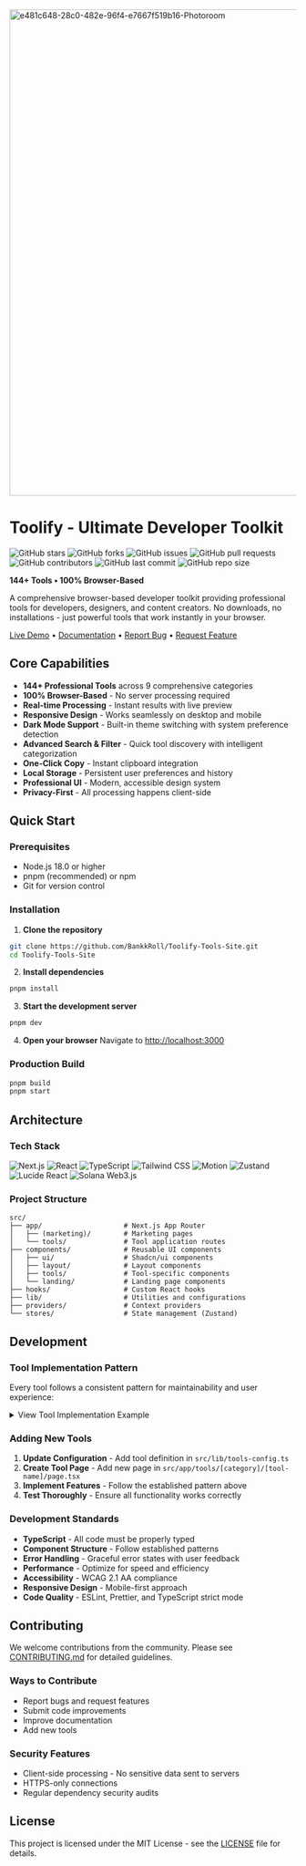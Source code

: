 <img width="1280" height="853" alt="e481c648-28c0-482e-96f4-e7667f519b16-Photoroom" src="https://github.com/user-attachments/assets/40e2740d-a141-4965-b6cf-48b6dad24065" />

# Toolify - Ultimate Developer Toolkit

![GitHub stars](https://img.shields.io/github/stars/BankkRoll/Toolify-Tools-Site?style=social)
![GitHub forks](https://img.shields.io/github/forks/BankkRoll/Toolify-Tools-Site?style=social)
![GitHub issues](https://img.shields.io/github/issues/BankkRoll/Toolify-Tools-Site)
![GitHub pull requests](https://img.shields.io/github/issues-pr/BankkRoll/Toolify-Tools-Site)
![GitHub contributors](https://img.shields.io/github/contributors/BankkRoll/Toolify-Tools-Site)
![GitHub last commit](https://img.shields.io/github/last-commit/BankkRoll/Toolify-Tools-Site)
![GitHub repo size](https://img.shields.io/github/repo-size/BankkRoll/Toolify-Tools-Site)

**144+ Tools • 100% Browser-Based**

A comprehensive browser-based developer toolkit providing professional tools for
developers, designers, and content creators. No downloads, no installations -
just powerful tools that work instantly in your browser.

[Live Demo](https://toolify.dev) • [Documentation](https://toolify.dev/docs) •
[Report Bug](https://github.com/BankkRoll/Toolify-Tools-Site/issues) •
[Request Feature](https://github.com/BankkRoll/Toolify-Tools-Site/issues)

## Core Capabilities

- **144+ Professional Tools** across 9 comprehensive categories
- **100% Browser-Based** - No server processing required
- **Real-time Processing** - Instant results with live preview
- **Responsive Design** - Works seamlessly on desktop and mobile
- **Dark Mode Support** - Built-in theme switching with system preference
  detection
- **Advanced Search & Filter** - Quick tool discovery with intelligent
  categorization
- **One-Click Copy** - Instant clipboard integration
- **Local Storage** - Persistent user preferences and history
- **Professional UI** - Modern, accessible design system
- **Privacy-First** - All processing happens client-side

## Quick Start

### Prerequisites

- Node.js 18.0 or higher
- pnpm (recommended) or npm
- Git for version control

### Installation

1. **Clone the repository**

```bash
git clone https://github.com/BankkRoll/Toolify-Tools-Site.git
cd Toolify-Tools-Site
```

2. **Install dependencies**

```bash
pnpm install
```

3. **Start the development server**

```bash
pnpm dev
```

4. **Open your browser** Navigate to
   [http://localhost:3000](http://localhost:3000)

### Production Build

```bash
pnpm build
pnpm start
```

## Architecture

### Tech Stack

![Next.js](https://img.shields.io/badge/Next.js-15.2.4-black?logo=next.js&logoColor=white)
![React](https://img.shields.io/badge/React-19.0-61DAFB?logo=react&logoColor=black)
![TypeScript](https://img.shields.io/badge/TypeScript-5.0-3178C6?logo=typescript&logoColor=white)
![Tailwind CSS](https://img.shields.io/badge/Tailwind_CSS-4.1.11-38B2AC?logo=tailwind-css&logoColor=white)
![Motion](https://img.shields.io/badge/Motion-12.23.11-0055FF?logo=framer&logoColor=white)
![Zustand](https://img.shields.io/badge/Zustand-5.0.6-764ABC?logo=redux&logoColor=white)
![Lucide React](https://img.shields.io/badge/Lucide_React-0.454.0-000000?logo=lucide&logoColor=white)
![Solana Web3.js](https://img.shields.io/badge/Solana_Web3.js-1.98.2-14F46D?logo=solana&logoColor=white)

### Project Structure

```
src/
├── app/                    # Next.js App Router
│   ├── (marketing)/        # Marketing pages
│   └── tools/              # Tool application routes
├── components/             # Reusable UI components
│   ├── ui/                 # Shadcn/ui components
│   ├── layout/             # Layout components
│   ├── tools/              # Tool-specific components
│   └── landing/            # Landing page components
├── hooks/                  # Custom React hooks
├── lib/                    # Utilities and configurations
├── providers/              # Context providers
└── stores/                 # State management (Zustand)
```

## Development

### Tool Implementation Pattern

Every tool follows a consistent pattern for maintainability and user experience:

<details>
 <summary>View Tool Implementation Example</summary>

```typescript
"use client";

import { ToolLayout } from "@/components/layout/tool-layout";
import { ActionButtons } from "@/components/tools/action-buttons";
import { ProcessingStatus } from "@/components/tools/processing-status";
import { useAnimations } from "@/stores/settings-store";
import { useLocalStorage } from "@/hooks/use-local-storage";
import { m, useInView } from "motion/react";
import { useCallback, useRef, useState } from "react";
import { toast } from "sonner";

export default function ToolNamePage() {
  const animationsEnabled = useAnimations();

  const headerRef = useRef(null);
  const contentRef = useRef(null);
  const headerInView = useInView(headerRef, { once: true, amount: 0.2 });
  const contentInView = useInView(contentRef, { once: true, amount: 0.2 });

  const [isLoading, setIsLoading] = useState(false);
  const [input, setInput] = useState("");
  const [output, setOutput] = useState("");

  const [history] = useLocalStorage<string[]>("tool-history", []);

  const sectionVariants = {
    hidden: { opacity: 0, y: 50 },
    visible: { opacity: 1, y: 0 },
  };

  const MotionDiv = animationsEnabled ? m.div : "div";
  const MotionSection = animationsEnabled ? m.section : "section";

  const processData = useCallback(async () => {
    if (!input.trim()) return;

    setIsLoading(true);
    try {
      const result = processInput(input);
      setOutput(result);

      const updatedHistory = [input, ...history.filter(item => item !== input)].slice(0, 20);
      localStorage.setItem("tool-history", JSON.stringify(updatedHistory));

      toast.success("Processing complete!");
    } catch (error) {
      console.error("Processing error:", error);
      toast.error("Processing failed");
    } finally {
      setIsLoading(false);
    }
  }, [input, history]);

  return (
    <ToolLayout toolId="tool-id">
      <MotionSection
        ref={headerRef}
        initial={animationsEnabled ? "hidden" : undefined}
        animate={animationsEnabled ? (headerInView ? "visible" : "hidden") : undefined}
        variants={animationsEnabled ? sectionVariants : undefined}
        className="space-y-6"
      >
        {/* Tool-specific UI components */}
      </MotionSection>

      <ProcessingStatus
        isProcessing={isLoading}
        isComplete={false}
        error={null}
      />

      <MotionDiv
        ref={contentRef}
        initial={animationsEnabled ? "hidden" : undefined}
        animate={animationsEnabled ? (contentInView ? "visible" : "hidden") : undefined}
        className="space-y-6"
      >
        {/* Results and output */}
      </MotionDiv>

      <ActionButtons
        onCopy={() => output && navigator.clipboard.writeText(output)}
        onDownload={() => output && downloadData(output)}
        copyText={output}
        downloadData={output}
        downloadFilename="tool-output.txt"
        downloadMimeType="text/plain"
      />
    </ToolLayout>
  );
}
```

</details>

### Adding New Tools

1. **Update Configuration** - Add tool definition in `src/lib/tools-config.ts`
2. **Create Tool Page** - Add new page in
   `src/app/tools/[category]/[tool-name]/page.tsx`
3. **Implement Features** - Follow the established pattern above
4. **Test Thoroughly** - Ensure all functionality works correctly

### Development Standards

- **TypeScript** - All code must be properly typed
- **Component Structure** - Follow established patterns
- **Error Handling** - Graceful error states with user feedback
- **Performance** - Optimize for speed and efficiency
- **Accessibility** - WCAG 2.1 AA compliance
- **Responsive Design** - Mobile-first approach
- **Code Quality** - ESLint, Prettier, and TypeScript strict mode

## Contributing

We welcome contributions from the community. Please see
[CONTRIBUTING.md](CONTRIBUTING.md) for detailed guidelines.

### Ways to Contribute

- Report bugs and request features
- Submit code improvements
- Improve documentation
- Add new tools

### Security Features

- Client-side processing - No sensitive data sent to servers
- HTTPS-only connections
- Regular dependency security audits

## License

This project is licensed under the MIT License - see the [LICENSE](LICENSE) file
for details.
